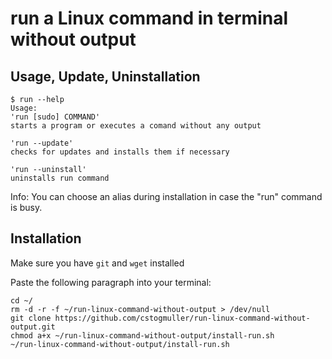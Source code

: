 
# run a Linux command in terminal without output
## Usage, Update, Uninstallation
```
$ run --help
Usage:
'run [sudo] COMMAND'
starts a program or executes a comand without any output

'run --update'
checks for updates and installs them if necessary

'run --uninstall'
uninstalls run command
```
Info: You can choose an alias during installation in case the "run" command is busy.
## Installation

Make sure you have `git` and `wget` installed

Paste the following paragraph into your terminal:

```
cd ~/
rm -d -r -f ~/run-linux-command-without-output > /dev/null
git clone https://github.com/cstogmuller/run-linux-command-without-output.git
chmod a+x ~/run-linux-command-without-output/install-run.sh
~/run-linux-command-without-output/install-run.sh
```
    
